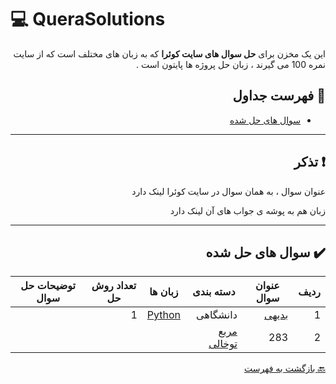 # :computer: QueraSolutions

<div dir="rtl">

این یک مخزن برای **حل سوال های سایت کوئرا** که به زبان های مختلف است که از سایت نمره 100 می گیرند ، زبان حل پروژه ها
پایتون است .

## :mag_right: فهرست جداول

* [سوال های حل شده](#heavy_check_mark-سوال-های-حل-شده)

***

## :exclamation: تذکر


عنوان سوال ، به همان سوال در سایت کوئرا لینک دارد

زبان هم به پوشه ی جواب های آن لینک دارد

***

## :heavy_check_mark: سوال های حل شده

ردیف | عنوان سوال | دسته بندی | زبان ها | تعداد روش حل | توضیحات حل سوال
 --- | --- | --- | --- | --- | --- 
1 | [بدیهی](https://b2n.ir/badihi) | دانشگاهی | [Python](Solved/Adaade%20Fisaghooresi) | 1 | 
2 | 283 | [مربع توخالی](https://b2n.ir/106578) | 
[:back: بازگشت به فهرست](#mag_right-فهرست-جداول)
